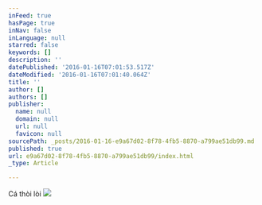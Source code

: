 ```yaml
---
inFeed: true
hasPage: true
inNav: false
inLanguage: null
starred: false
keywords: []
description: ''
datePublished: '2016-01-16T07:01:53.517Z'
dateModified: '2016-01-16T07:01:40.064Z'
title: ''
author: []
authors: []
publisher:
  name: null
  domain: null
  url: null
  favicon: null
sourcePath: _posts/2016-01-16-e9a67d02-8f78-4fb5-8870-a799ae51db99.md
published: true
url: e9a67d02-8f78-4fb5-8870-a799ae51db99/index.html
_type: Article

---
```

Cá thòi lòi
![](https://the-grid-user-content.s3-us-west-2.amazonaws.com/a3323ad0-c7ca-4842-b365-0857d91a70c1.JPG)